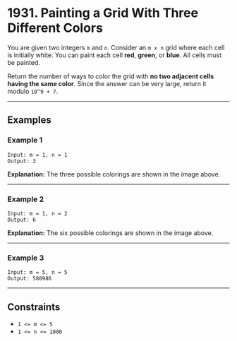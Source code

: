 # 1931. Painting a Grid With Three Different Colors

You are given two integers `m` and `n`. Consider an `m x n` grid where each cell is initially white. You can paint each cell **red**, **green**, or **blue**. All cells must be painted.

Return the number of ways to color the grid with **no two adjacent cells having the same color**. Since the answer can be very large, return it modulo `10^9 + 7`.

---

## Examples

### Example 1

```
Input: m = 1, n = 1
Output: 3
```
**Explanation:** The three possible colorings are shown in the image above.

---

### Example 2

```
Input: m = 1, n = 2
Output: 6
```
**Explanation:** The six possible colorings are shown in the image above.

---

### Example 3

```
Input: m = 5, n = 5
Output: 580986
```

---

## Constraints

- `1 <= m <= 5`
- `1 <= n <= 1000`